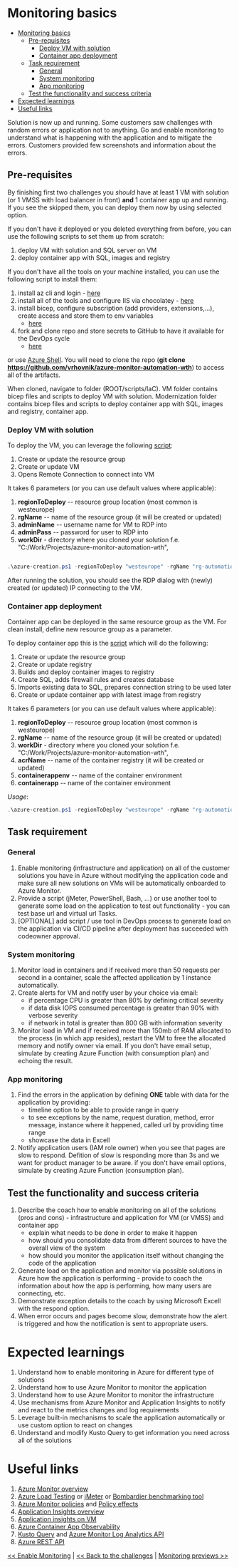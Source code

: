 ﻿# Monitoring basics

<!-- TOC -->

* [Monitoring basics](#monitoring-basics)
    * [Pre-requisites](#pre-requisites)
        * [Deploy VM with solution](#deploy-vm-with-solution)
        * [Container app deployment](#container-app-deployment)
    * [Task requirement](#task-requirement)
        * [General](#general)
        * [System monitoring](#system-monitoring)
        * [App monitoring](#app-monitoring)
    * [Test the functionality and success criteria](#test-the-functionality-and-success-criteria)
* [Expected learnings](#expected-learnings)
* [Useful links](#useful-links)

<!-- TOC -->

Solution is now up and running. Some customers saw challenges with random errors or application not to anything.
Go and enable monitoring to understand what is happening with the application and to mitigate the errors. Customers
provided few screenshots and information about the errors.

## Pre-requisites

By finishing first two challenges you _should_ have at least 1 VM with solution (or 1 VMSS with load balancer in
front) **and** 1 container app up and running.
If you see the skipped them, you can deploy them now by using selected option.

If you don't have it deployed or you deleted everything from before, you can use the following scripts to set them up
from scratch:

1. deploy VM with solution and SQL server on VM
2. deploy container app with SQL, images and registry

If you don't have all the tools on your machine installed, you can use the following script to install them:

1. install az cli and login - [here](../scripts/PWSH/PreReqs/00-install.ps1)
2. install all of the tools and configure IIS via chocolatey - [here](../scripts/PWSH/PreReqs/00-install-tools.ps1)
3. install bicep, configure subscription (add providers, extensions,...), create access and store them to env variables
    - [here](../scripts/PWSH/PreReqs/01-az-and-bicep-configuration.ps1)
4. fork and clone repo and store secrets to GitHub to have it available for the DevOps cycle
    - [here](../scripts/PWSH/PreReqs/02-set-gh-secrets.ps1)

or use [Azure Shell](https://shell.azure.com). You will need to clone the repo (**git
clone https://github.com/vrhovnik/azure-monitor-automation-wth**) to access all of the artifacts.

When cloned, navigate to folder (ROOT/scripts/IaC). VM folder contains bicep files and scripts to deploy VM with
solution.
Modernization folder contains bicep files and scripts to deploy container app with SQL, images and registry, container
app.

### Deploy VM with solution

To deploy the VM, you can leverage the following [script](../scripts/IaC/VM/azure-creation.ps1):

1. Create or update the resource group
2. Create or update VM
3. Opens Remote Connection to connect into VM

It takes 6 parameters (or you can use default values where applicable):

1. **regionToDeploy** -- resource group location (most common is westeurope)
2. **rgName** -- name of the resource group (it will be created or updated)
3. **adminName** -- username name for VM to RDP into
4. **adminPass** -- password for user to RDP into
5. **workDir** - directory where you cloned your solution f.e. "C:/Work/Projects/azure-monitor-automation-wth",

```powershell

.\azure-creation.ps1 -regionToDeploy "westeurope" -rgName "rg-automation-wth" -workDir "C:/Work/Projects/azure-monitor-automation-wth" -adminName "admin" -adminPass "P@ssw0rd"

``` 

After running the solution, you should see the RDP dialog with (newly) created (or updated) IP connecting to the VM.

### Container app deployment

Container app can be deployed in the same resource group as the VM. For clean install, define new resource group as a
parameter.

To deploy container app this is the [script](../scripts/IaC/Modernization/azure-creation.ps1) which will do the
following:

1. Create or update the resource group
2. Create or update registry
3. Builds and deploy container images to registry
4. Create SQL, adds firewall rules and creates database
5. Imports existing data to SQL, prepares connection string to be used later
6. Create or update container app with latest image from registry

It takes 6 parameters (or you can use default values where applicable):

1. **regionToDeploy** -- resource group location (most common is westeurope)
2. **rgName** -- name of the resource group (it will be created or updated)
3. **workDir** - directory where you cloned your solution f.e. "C:/Work/Projects/azure-monitor-automation-wth",
4. **acrName** -- name of the container registry (it will be created or updated)
5. **containerappenv** -- name of the container environment
6. **containerapp** -- name of the container environment

_Usage_:

```powershell
.\azure-creation.ps1 -regionToDeploy "westeurope" -rgName "rg-automation-wth" -workDir "C:/Work/Projects/azure-monitor-automation-wth" -acrName "acrautomationwth" -containerappenv "containerappenv" -containerapp "containerapp"
```

## Task requirement

### General

1. Enable monitoring (infrastructure and application) on all of the customer solutions you have in Azure without
   modifying the application code and make sure all new solutions on VMs will be automatically onboarded to Azure
   Monitor.
2. Provide a script (jMeter, PowerShell, Bash, ...) or use another tool to generate some load on the application to test
   out functionality - you can test base url and virtual url Tasks.
3. [OPTIONAL] add script / use tool in DevOps process to generate load on the application via CI/CD pipeline after
   deployment has succeeded with codeowner approval.

### System monitoring

1. Monitor load in containers and if received more than 50 requests per second in a container, scale the affected
   application by 1 instance automatically.
2. Create alerts for VM and notify user by your choice via email:
    - if percentage CPU is greater than 80% by defining critical severity
    - if data disk IOPS consumed percentage is greater than 90% with verbose severity
    - if network in total is greater than 800 GB with information severity
3. Monitor load in VM and if received more than 150mb of RAM allocated to the process (in which app resides), restart
   the
   VM to free the allocated memory and notify owner via email. If you don't have email setup, simulate by creating Azure
   Function (with consumption plan) and echoing the result.

### App monitoring

1. Find the errors in the application by defining **ONE** table with data for the application by providing:
    - timeline option to be able to provide range in query
    - to see exceptions by the name, request duration, method, error message, instance where it happened, called url by
      providing time range
    - showcase the data in Excell
2. Notify application users (IAM role owner) when you see that pages are slow to respond. Defition of slow is responding
   more than 3s and we want for product manager to be aware. if you don't have email options, simulate by creating Azure
   Function (consumption plan).

## Test the functionality and success criteria

1. Describe the coach how to enable monitoring on all of the solutions (pros and cons) - infrastructure and application
   for VM (or VMSS) and container app
    - explain what needs to be done in order to make it happen
    - how should you consolidate data from different sources to have the overall view of the system
    - how should you monitor the application itself without changing the code of the application
2. Generate load on the application and monitor via possible solutions in Azure how the application is performing -
   provide to coach the information about how the app is performing, how many users are connecting, etc.
3. Demonstrate exception details to the coach by using Microsoft Excell with the respond option.
4. When error occurs and pages become slow, demonstrate how the alert is triggered and how the notification is sent to
   appropriate users.

# Expected learnings

1. Understand how to enable monitoring in Azure for different type of solutions
2. Understand how to use Azure Monitor to monitor the application
3. Understand how to use Azure Monitor to monitor the infrastructure
4. Use mechanisms from Azure Monitor and Application Insights to notify and react to the metrics changes and log
   requirements
5. Leverage built-in mechanisms to scale the application automatically or use custom option to react on changes
6. Understand and modify Kusto Query to get information you need across all of the solutions

# Useful links

1. [Azure Monitor overview](https://learn.microsoft.com/en-us/azure/azure-monitor/monitor-reference)
2. [Azure Load Testing](https://learn.microsoft.com/en-us/azure/load-testing/overview-what-is-azure-load-testing)
   or [jMeter](https://jmeter.apache.org/) or [Bombardier benchmarking tool](https://github.com/codesenberg/bombardier)
3. [Azure Monitor policies](https://learn.microsoft.com/en-us/azure/azure-monitor/policy-reference)
   and [Policy effects](https://learn.microsoft.com/en-us/azure/governance/policy/concepts/effects)
4. [Application Insights overview](https://docs.microsoft.com/en-us/azure/azure-monitor/app/app-insights-overview)
5. [Application insights on VM](https://learn.microsoft.com/en-us/azure/azure-monitor/app/azure-vm-vmss-apps?tabs=core)
6. [Azure Container App Observability](https://learn.microsoft.com/en-us/azure/container-apps/observability)
7. [Kusto Query](https://learn.microsoft.com/en-us/azure/data-explorer/kusto/query/)
   and [Azure Monitor Log Analytics API](https://dev.loganalytics.io/)
8. [Azure REST API](https://learn.microsoft.com/en-us/rest/api/azure/)

[<< Enable Monitoring](./03-modernization-in-Azure.md) | [<< Back to the challenges](./00-challenges.md)
| [Monitoring previews >>](./06-monitoring-previews.md)  